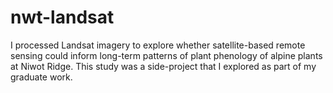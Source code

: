 # nwt-landsat
I processed Landsat imagery to explore whether satellite-based remote sensing could inform long-term patterns of plant phenology of alpine plants at Niwot Ridge. This study was a side-project that I explored as part of my graduate work.
